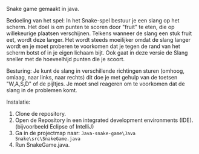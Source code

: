Snake game gemaakt in java.

Bedoeling van het spel:
In het Snake-spel bestuur je een slang op het scherm. Het doel is om punten te scoren door "fruit" te eten,
die op willekeurige plaatsen verschijnen.
Telkens wanneer de slang een stuk fruit eet, wordt deze langer.
Het wordt steeds moeilijker omdat de slang langer wordt en je moet proberen te voorkomen dat je tegen de rand van het scherm botst of in je eigen lichaam bijt.
Ook gaat in deze versie de Slang sneller met de hoeveelhijd punten die je scoort.

Besturing: 
 Je kunt de slang in verschillende richtingen sturen (omhoog, omlaag, naar links, naar rechts) dit doe je met gehulp van de toetsen "W,A,S,D" of de pijltjes.
 Je moet snel reageren om te voorkomen dat de slang in de problemen komt.

Instalatie: 
1. Clone de repository.
2. Open de Repository in een integrated development environments (IDE). (bijvoorbeeld Eclipse of IntelliJ)
3. Ga in de projectmap naar: `Java-snake-game\Java Snake\src\SnakeGame.java`
4. Run SnakeGame.java.
